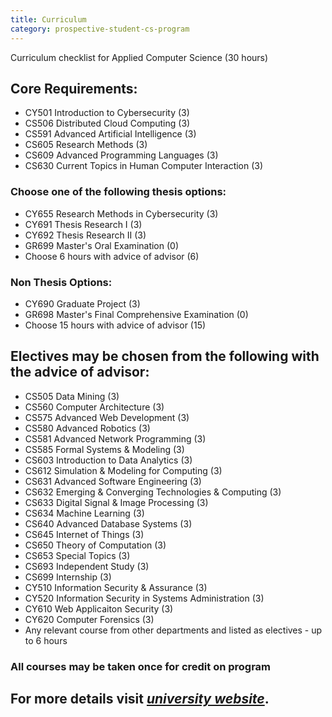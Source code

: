 ```yaml
---
title: Curriculum
category: prospective-student-cs-program
---
```

Curriculum checklist for Applied Computer Science (30 hours)
## Core Requirements:
- CY501 Introduction to Cybersecurity (3)
- CS506 Distributed Cloud Computing (3)
- CS591 Advanced Artificial Intelligence (3)
- CS605 Research Methods (3)
- CS609 Advanced Programming Languages (3)
- CS630 Current Topics in Human Computer Interaction (3)

### Choose one of the following thesis options:
- CY655 Research Methods in Cybersecurity (3)
- CY691 Thesis Research I (3)
- CY692 Thesis Research II (3)
- GR699 Master's Oral Examination (0)
- Choose 6 hours with advice of advisor (6)

### Non Thesis Options: 
- CY690 Graduate Project (3)
- GR698 Master's Final Comprehensive Examination (0)
- Choose 15 hours with advice of advisor (15)

## Electives may be chosen from the following with the advice of advisor:
- CS505 Data Mining (3)
- CS560 Computer Architecture (3)
- CS575 Advanced Web Development (3)
- CS580 Advanced Robotics (3)
- CS581 Advanced Network Programming (3)
- CS585 Formal Systems & Modeling (3)
- CS603 Introduction to Data Analytics (3)
- CS612 Simulation & Modeling for Computing (3)
- CS631 Advanced Software Engineering (3)
- CS632 Emerging & Converging Technologies & Computing (3)
- CS633 Digital Signal & Image Processing (3)
- CS634 Machine Learning (3)
- CS640 Advanced Database Systems (3)
- CS645 Internet of Things (3)
- CS650 Theory of Computation (3)
- CS653 Special Topics (3)
- CS693 Independent Study (3)
- CS699 Internship (3)
- CY510 Information Security & Assurance (3)
- CY520 Information Security in Systems Administration (3)
- CY610 Web Applicaiton Security (3)
- CY620 Computer Forensics (3)
- Any relevant course from other departments and listed as electives - up to 6 hours 

### All courses may be taken once for credit on program 
## For more details visit *[university website](https://semo.edu/academics/programs/business-computing/graduate/ms-applied-cs.html)*.